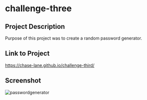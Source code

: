 # challenge-three

## Project Description

Purpose of this project was to create a random password generator.

## Link to Project
https://chase-lane.github.io/challenge-third/

## Screenshot

![passwordgenerator](https://user-images.githubusercontent.com/32445614/199153359-48c1eabf-f03c-4e61-bddc-0210483f834a.PNG)
